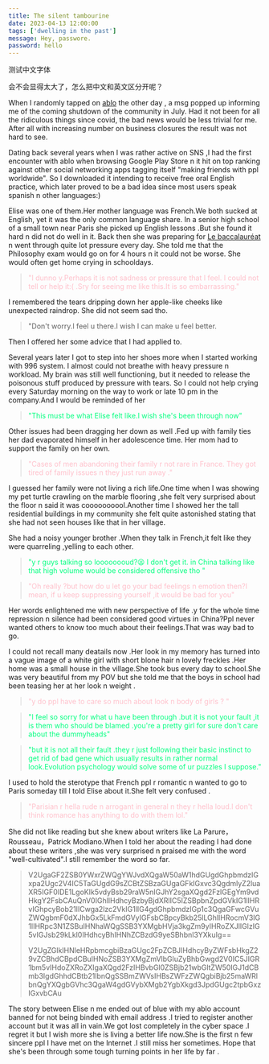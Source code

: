 ```yaml
---
title: The silent tambourine
date: 2023-04-13 12:00:00
tags: ['dwelling in the past']
message: Hey, passwore.
password: hello
---
```

测试中文字体

会不会显得太大了，怎么把中文和英文区分开呢？


When I randomly tapped on [ablo](https://cn.bing.com/search?form=MOZLBR&pc=MOZI&q=ablo) the other day ,
a msg popped up informing me of the coming shutdown of the community in July.
Had it not been for all the ridiculous things since covid, the bad news would be less trivial for me.
After all with increasing number on business closures the result was not hard to see.

Dating back several years when I was rather active on SNS ,I had the first encounter with ablo when browsing Google Play Store
n it hit on top ranking against other social networking apps tagging itself "making friends with ppl worldwide".
So I downloaded it intending to receive free oral English practice, which later proved to be a bad idea since most users speak spanish n other languages:)

Elise was one of them.Her mother language was French.We both sucked at English, yet it was the only common language share. In a senior high school of a small town near Paris she picked up English lessons .But she found it hard n did not do well in it. Back then she was preparing for [Le baccalauréat](https://cn.bing.com/search?form=MOZSBR&pc=MOZI&q=Le+baccalaur%C3%A9at) n went through quite lot pressure every day.
She told me that the Philosophy exam would go on for 4 hours n it could not be worse.
She would often get home crying in schooldays.

> <font color="pink">"I dunno y.Perhaps it is not sadness or pressure that I feel. I could not tell or help it:( .Sry for seeing me like this.It is so embarrassing."<br></font>

I remembered the tears dripping down her apple-like cheeks like unexpected raindrop.
She did not seem sad tho.

> "Don't worry.I feel u there.I wish I can make u feel better.


Then I offered her some advice that I had applied to.

Several years later I got to step into her shoes more when I started working with 996 system. I almost could not breathe with heavy pressure n workload. My brain was still well functioning, but it needed to release the poisonous stuff produced by pressure with tears. So I could not help crying every Saturday morning on the way to work or late 10 pm in the company.And I would be reminded of her

> <font color="springgreen">"This must be what Elise felt like.I wish she's been through now"</font>

Other issues had been dragging her down as well .Fed up with family ties her dad evaporated himself in her adolescence time. Her mom had to support the family on her own.

> <font color="pink">"Cases of men abandoning their family r not rare in France. They got tired of family issues n they just run away ."</font>

I guessed her family were not living a rich life.One time when I was showing my pet turtle crawling on the marble flooring ,she felt very surprised about  the floor n said it was coooooooool.Another  time I showed her the tall residential buildings in my community she felt quite astonished stating that she had not  seen houses like that in her village.

She had a noisy younger brother .When they talk in French,it felt like they were   quarreling ,yelling to each other.

> <font color="springgreen">"y r guys talking so loooooooud?😫 I don't  get it.  in China talking like that high volume would be considered offensive tho "</font>

> <font color="pink">"Oh really ?but how do u let go your bad feelings n emotion then?I mean, if u keep  suppressing yourself  ,it would  be bad for you"</font>

Her words enlightened me with new perspective  of life .y for the whole time repression  n silence  had been considered good virtues in China?Ppl never wanted others to know too much about  their feelings.That was way bad to go.

I could not recall many deatails now .Her look in my memory has turned into a vague image of a white girl with short blone hair n lovely freckles .Her home was a small house in the village.She took bus every day to school.She was very beautiful from my POV but she told me that the boys in school had been teasing her at her look n weight .

> <font color="pink">"y do ppl have to care so much about  look n body of girls ?  "</font> 

> <font color="springgreen">"I feel so sorry for what u have been through .but  it is not your fault  ,it is them who should  be blamed .you're a pretty girl for sure don't care about the dummyheads"</font>

> <font color="springgreen">"but it is not all their fault .they r just following their basic instinct to get rid of bad gene which usually results in rather normal look.Evolution  psychology  would  solve some of ur puzzles I suppose."</font>

I used to hold the sterotype that French ppl r romantic n wanted to go to Paris someday till I told Elise about it.She felt very confused .

> <font color="pink">"Parisian r hella rude n arrogant in general n they r hella loud.I don't think romance has anything  to do with them lol."</font>

She did not like reading but she knew about writers like La Parure，Rousseau，Patrick Modiano.When I told her about the reading  I had done about these writers ,she was very surprised n praised me with the word "well-cultivated".I still remember the word so far.

> V2UgaGF2ZSB0YWxrZWQgYWJvdXQgaW50aW1hdGUgdGhpbmdzIGxpa2Ugc2V4IC5TaGUgdG9sZCBtZSBzaGUgaGFkIGxvc3QgdmlyZ2luaXR5IGF0IDE1LgoKIk5vdyBsb29raW5nIGJhY2sgaXQgd2FzIGEgYm9vdHkgY2FsbCAuQnV0IGhlIHdhcyBzbyBjdXRlIC5IZSBpbnZpdGVkIG1lIHRvIGhpcyBob21lICwga2lzc2VkIG1lIG4gdGhpbmdzIGp1c3QgaGFwcGVuZWQgbmF0dXJhbGx5LkFmdGVyIGFsbCBpcyBkb25lLGhlIHRocmV3IG1lIHRpc3N1ZSBuIHNhaWQgSSB3YXMgbHVja3kgZm9yIHRoZXJlIGlzIG5vIGJsb29kLkl0IHdhcyBhIHNhZCBzdG9yeSBhbnl3YXkuIg==
>
> V2UgZGlkIHNleHRpbmcgbiBzaGUgc2FpZCBJIHdhcyByZWFsbHkgZ29vZCBhdCBpdCBuIHNoZSB3YXMgZmVlbGluZyBhbGwgd2V0IC5JIGR1bm5vIHdoZXRoZXIgaXQgd2FzIHBvbGl0ZSBjb21wbGltZW50IGJ1dCBmb3IgdGhhdCBtb21lbnQgSSBmZWVsIHBsZWFzZWQgbiBjb25maWRlbnQgYXQgbGVhc3QgaW4gdGVybXMgb2YgbXkgd3JpdGUgc2tpbGxzIGxvbCAu

The story between Elise n me ended out of blue with my ablo account banned for not being binded with email address .I tried to register another account but it was all in vain.We got lost completely in the cyber space .I regret it but I wish more she is living a better life now.She is the first n few sincere ppl I have met on the Internet .I still miss her sometimes. Hope that she's been through some tough turning points in her life by far .